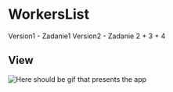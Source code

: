 # WorkersList

Version1 - Zadanie1
Version2 - Zadanie 2 + 3 + 4

## View
![Here should be gif that presents the app](https://s4.gifyu.com/images/usage33e7e946a6de8995.gif)
